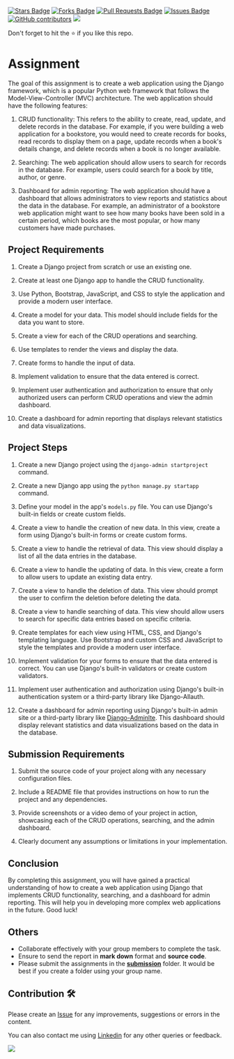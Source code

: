 <a href="https://github.com/drshahizan/learn-django/stargazers"><img src="https://img.shields.io/github/stars/drshahizan/learn-django" alt="Stars Badge"/></a>
<a href="https://github.com/drshahizan/learn-django/network/members"><img src="https://img.shields.io/github/forks/drshahizan/learn-django" alt="Forks Badge"/></a>
<a href="https://github.com/drshahizan/learn-django/pulls"><img src="https://img.shields.io/github/issues-pr/drshahizan/learn-django" alt="Pull Requests Badge"/></a>
<a href="https://github.com/drshahizan/learn-django/issues"><img src="https://img.shields.io/github/issues/drshahizan/learn-django" alt="Issues Badge"/></a>
<a href="https://github.com/drshahizan/learn-django/graphs/contributors"><img alt="GitHub contributors" src="https://img.shields.io/github/contributors/drshahizan/learn-django?color=2b9348"></a>
![](https://visitor-badge.glitch.me/badge?page_id=drshahizan/learn-django)

Don't forget to hit the :star: if you like this repo.

# Assignment

The goal of this assignment is to create a web application using the Django framework, which is a popular Python web framework that follows the Model-View-Controller (MVC) architecture. The web application should have the following features:

1. CRUD functionality: This refers to the ability to create, read, update, and delete records in the database. For example, if you were building a web application for a bookstore, you would need to create records for books, read records to display them on a page, update records when a book's details change, and delete records when a book is no longer available.

2. Searching: The web application should allow users to search for records in the database. For example, users could search for a book by title, author, or genre.

3. Dashboard for admin reporting: The web application should have a dashboard that allows administrators to view reports and statistics about the data in the database. For example, an administrator of a bookstore web application might want to see how many books have been sold in a certain period, which books are the most popular, or how many customers have made purchases.


## Project Requirements

1. Create a Django project from scratch or use an existing one.

2. Create at least one Django app to handle the CRUD functionality.

3. Use Python, Bootstrap, JavaScript, and CSS to style the application and provide a modern user interface.

4. Create a model for your data. This model should include fields for the data you want to store.

5. Create a view for each of the CRUD operations and searching.

6. Use templates to render the views and display the data.

7. Create forms to handle the input of data.

8. Implement validation to ensure that the data entered is correct.

9. Implement user authentication and authorization to ensure that only authorized users can perform CRUD operations and view the admin dashboard.

10. Create a dashboard for admin reporting that displays relevant statistics and data visualizations.

## Project Steps

1. Create a new Django project using the `django-admin startproject` command.

2. Create a new Django app using the `python manage.py startapp` command.

3. Define your model in the app's `models.py` file. You can use Django's built-in fields or create custom fields. 

4. Create a view to handle the creation of new data. In this view, create a form using Django's built-in forms or create custom forms.

5. Create a view to handle the retrieval of data. This view should display a list of all the data entries in the database.

6. Create a view to handle the updating of data. In this view, create a form to allow users to update an existing data entry.

7. Create a view to handle the deletion of data. This view should prompt the user to confirm the deletion before deleting the data.

8. Create a view to handle searching of data. This view should allow users to search for specific data entries based on specific criteria.

9. Create templates for each view using HTML, CSS, and Django's templating language. Use Bootstrap and custom CSS and JavaScript to style the templates and provide a modern user interface.

10. Implement validation for your forms to ensure that the data entered is correct. You can use Django's built-in validators or create custom validators.

11. Implement user authentication and authorization using Django's built-in authentication system or a third-party library like Django-Allauth.

12. Create a dashboard for admin reporting using Django's built-in admin site or a third-party library like [Django-Adminlte](https://github.com/app-generator/django-adminlte). This dashboard should display relevant statistics and data visualizations based on the data in the database.


## Submission Requirements

1. Submit the source code of your project along with any necessary configuration files.

2. Include a README file that provides instructions on how to run the project and any dependencies.

3. Provide screenshots or a video demo of your project in action, showcasing each of the CRUD operations, searching, and the admin dashboard.

4. Clearly document any assumptions or limitations in your implementation.

## Conclusion

By completing this assignment, you will have gained a practical understanding of how to create a web application using Django that implements CRUD functionality, searching, and a dashboard for admin reporting. This will help you in developing more complex web applications in the future. Good luck!

## Others
- Collaborate effectively with your group members to complete the task.
- Ensure to send the report in **mark down** format and **source code**.
- Please submit the assignments in the [**submission**](./submission/) folder. It would be best if you create a folder using your group name.

## Contribution 🛠️
Please create an [Issue](https://github.com/drshahizan/learn-django/issues) for any improvements, suggestions or errors in the content.

You can also contact me using [Linkedin](https://www.linkedin.com/in/drshahizan/) for any other queries or feedback.

![](https://visitor-badge.glitch.me/badge?page_id=drshahizan)
